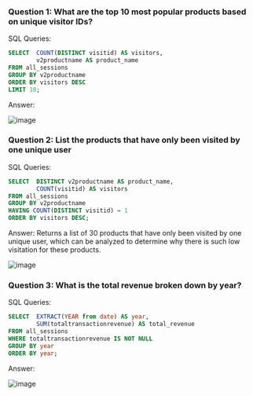 ### Question 1: What are the top 10 most popular products based on unique visitor IDs?

SQL Queries:
````SQL
SELECT 	COUNT(DISTINCT visitid) AS visitors,
	  	v2productname AS product_name
FROM all_sessions
GROUP BY v2productname
ORDER BY visitors DESC
LIMIT 10;
````
Answer:

![image](https://github.com/rlmrezende/SQL-Project/assets/128871261/bf7e0cb1-ccc9-4204-a1ec-31a65c4f1acb)


### Question 2: List the products that have only been visited by one unique user

SQL Queries:
````SQL
SELECT 	DISTINCT v2productname AS product_name,
	  	COUNT(visitid) AS visitors
FROM all_sessions
GROUP BY v2productname
HAVING COUNT(DISTINCT visitid) = 1
ORDER BY visitors DESC;
````
Answer: Returns a list of 30 products that have only been visited by one unique user, which can be analyzed to determine why there is such low visitation for these products.

![image](https://github.com/rlmrezende/SQL-Project/assets/128871261/33d08376-a8be-437b-97dd-e959d765c2fa)



### Question 3: What is the total revenue broken down by year?

SQL Queries:
````SQL
SELECT 	EXTRACT(YEAR from date) AS year, 
		SUM(totaltransactionrevenue) AS total_revenue
FROM all_sessions
WHERE totaltransactionrevenue IS NOT NULL
GROUP BY year
ORDER BY year;
````
Answer: 

![image](https://github.com/rlmrezende/SQL-Project/assets/128871261/c6e1e85a-d1c5-4a46-a7b1-626509b2e46c)



